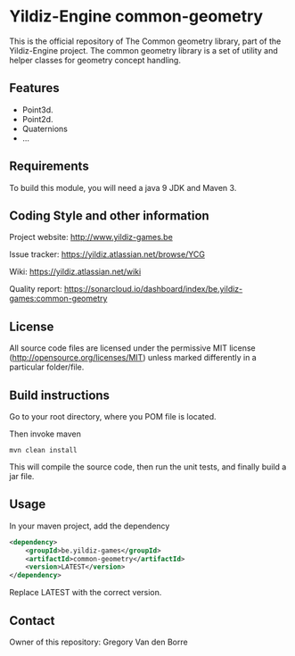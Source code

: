 # Yildiz-Engine common-geometry

This is the official repository of The Common geometry library, part of the Yildiz-Engine project.
The common geometry library is a set of utility and helper classes for geometry concept handling.

## Features

* Point3d.
* Point2d.
* Quaternions
* ...

## Requirements

To build this module, you will need a java 9 JDK and Maven 3.

## Coding Style and other information

Project website:
http://www.yildiz-games.be

Issue tracker:
https://yildiz.atlassian.net/browse/YCG

Wiki:
https://yildiz.atlassian.net/wiki

Quality report:
https://sonarcloud.io/dashboard/index/be.yildiz-games:common-geometry

## License

All source code files are licensed under the permissive MIT license
(http://opensource.org/licenses/MIT) unless marked differently in a particular folder/file.

## Build instructions

Go to your root directory, where you POM file is located.

Then invoke maven

	mvn clean install

This will compile the source code, then run the unit tests, and finally build a jar file.

## Usage

In your maven project, add the dependency

```xml
<dependency>
    <groupId>be.yildiz-games</groupId>
    <artifactId>common-geometry</artifactId>
    <version>LATEST</version>
</dependency>
```
Replace LATEST with the correct version.

## Contact
Owner of this repository: Gregory Van den Borre
